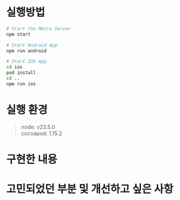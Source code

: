 
# 실행방법

```bash
# Start the Metro Server
npm start

# Start Android App 
npm run android

# Start IOS App
cd ios 
pod install
cd ..
npm run ios
```

# 실행 환경 
> node: v23.5.0  
> cocoapod: 1.15.2


# 구현한 내용

# 고민되었던 부분 및 개선하고 싶은 사항